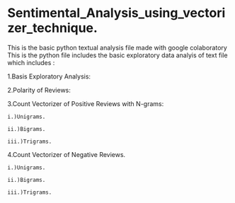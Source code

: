 # Sentimental_Analysis_using_vectorizer_technique.

This is the basic python textual analysis file made with google colaboratory
This is the python file includes the basic exploratory data analyis of text file which includes :

  1.Basis Exploratory Analysis:

  2.Polarity of Reviews:

  3.Count Vectorizer of Positive Reviews with N-grams:

    i.)Unigrams.
 
    ii.)Bigrams.
 
    iii.)Trigrams.
  4.Count Vectorizer of Negative Reviews.

    i.)Unigrams.
 
    ii.)Bigrams.
 
    iii.)Trigrams.
